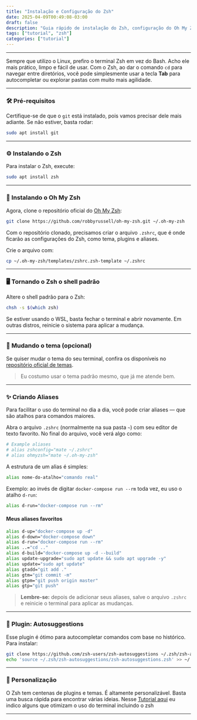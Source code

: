 ```yaml
---
title: "Instalação e Configuração do Zsh"
date: 2025-04-09T00:49:08-03:00
draft: false
description: "Guia rápido de instalação do Zsh, configuração do Oh My Zsh e criação de aliases úteis."
tags: ["tutorial", "zsh"]
categories: ["tutorial"]
---
```



---

Sempre que utilizo o Linux, prefiro o terminal Zsh em vez do Bash. Acho ele mais prático, limpo e fácil de usar. Com o Zsh, ao dar o comando `cd` para navegar entre diretórios, você pode simplesmente usar a tecla **Tab** para autocompletar ou explorar pastas com muito mais agilidade.

---

### 🛠️ Pré-requisitos

Certifique-se de que o `git` está instalado, pois vamos precisar dele mais adiante. Se não estiver, basta rodar:

```bash
sudo apt install git
```

---

### ⚙️ Instalando o Zsh

Para instalar o Zsh, execute:

```bash
sudo apt install zsh
```

---

### 🚀 Instalando o Oh My Zsh

Agora, clone o repositório oficial do [Oh My Zsh](https://ohmyz.sh):

```bash
git clone https://github.com/robbyrussell/oh-my-zsh.git ~/.oh-my-zsh
```

Com o repositório clonado, precisamos criar o arquivo `.zshrc`, que é onde ficarão as configurações do Zsh, como tema, plugins e aliases.

Crie o arquivo com:

```bash
cp ~/.oh-my-zsh/templates/zshrc.zsh-template ~/.zshrc
```

---

### 🖥️ Tornando o Zsh o shell padrão

Altere o shell padrão para o Zsh:

```bash
chsh -s $(which zsh)
```

Se estiver usando o WSL, basta fechar o terminal e abrir novamente. Em outras distros, reinicie o sistema para aplicar a mudança.

---

### 🎨 Mudando o tema (opcional)

Se quiser mudar o tema do seu terminal, confira os disponíveis no [repositório oficial de temas](https://github.com/ohmyzsh/ohmyzsh/wiki/themes).

> Eu costumo usar o tema padrão mesmo, que já me atende bem.

---

### ✨ Criando Aliases

Para facilitar o uso do terminal no dia a dia, você pode criar aliases — que são atalhos para comandos maiores.

Abra o arquivo `.zshrc` (normalmente na sua pasta `~`) com seu editor de texto favorito. No final do arquivo, você verá algo como:

```bash
# Example aliases
# alias zshconfig="mate ~/.zshrc"
# alias ohmyzsh="mate ~/.oh-my-zsh"
```

A estrutura de um alias é simples:
```bash
alias nome-do-atalho="comando real"
```

Exemplo: ao invés de digitar `docker-compose run --rm` toda vez, eu uso o atalho `d-run`:

```bash
alias d-run="docker-compose run --rm"
```

#### Meus aliases favoritos

```bash
alias d-up="docker-compose up -d"
alias d-down="docker-compose down"
alias d-run="docker-compose run --rm"
alias ..="cd .."
alias d-build="docker-compose up -d --build"
alias update-upgrade="sudo apt update && sudo apt upgrade -y"
alias update="sudo apt update"
alias gtadd="git add ."
alias gtm="git commit -m"
alias gtpm="git push origin master"
alias gtp="git push"
```

> **Lembre-se:** depois de adicionar seus aliases, salve o arquivo `.zshrc` e reinicie o terminal para aplicar as mudanças.

---

### 🔌 Plugin: Autosuggestions

Esse plugin é ótimo para autocompletar comandos com base no histórico. Para instalar:

```bash
git clone https://github.com/zsh-users/zsh-autosuggestions ~/.zsh/zsh-autosuggestions
echo 'source ~/.zsh/zsh-autosuggestions/zsh-autosuggestions.zsh' >> ~/.zshrc
```

---

### 🔧 Personalização

O Zsh tem centenas de plugins e temas. É altamente personalizável. Basta uma busca rápida para encontrar várias ideias. Nesse [Tutorial aqui](/posts/otimizando-terminal/) eu indico alguns que otimizam o uso do terminal incluindo o zsh


---
